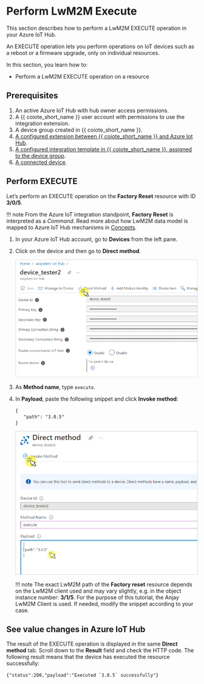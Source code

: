 # Perform LwM2M Execute

This section describes how to perform a LwM2M EXECUTE operation in your Azure IoT Hub.

An EXECUTE operation lets you perform operations on IoT devices such as a reboot or a firmware upgrade, only on individual resources.

In this section, you learn how to:

  * Perform a LwM2M EXECUTE operation on a resource

## Prerequisites

1. An active Azure IoT Hub with hub owner access permissions.
2. A {{ coiote_short_name }} user account with permissions to use the integration extension.
3. A device group created in {{ coiote_short_name }}.
4. [A configured extension between {{ coiote_short_name }} and Azure Iot Hub](https://https://iotdevzone.avsystem.com/docs/Azure_IoT_Integration_Guide/Azure_IoT_Hub_integration/Configure_Azure_IoT_Hub_integration/).
5. [A configured integration template in {{ coiote_short_name }}, assigned to the device group](https://iotdevzone.avsystem.com/docs/Azure_IoT_Integration_Guide/Configure_integration_templates/Azure_integration_templates/).
5. [A connected device](https://iotdevzone.avsystem.com/docs/Coiote_DM_Device_Onboarding/Quick_start/).

## Perform EXECUTE

Let’s perform an EXECUTE operation on the **Factory Reset** resource with ID **3/0/5**.

!!! note
    From the Azure IoT integration standpoint, **Factory Reset** is interpreted as a *Command*. Read more about how LwM2M data model is mapped to Azure IoT Hub mechanisms in [Concepts](https://iotdevzone.avsystem.com/docs/Azure_IoT_Integration_Guide/Concepts/LwM2M_mappings_Hub/).

1. In your Azure IoT Hub account, go to **Devices** from the left pane.

2. Click on the device and then go to **Direct method**.

    ![Direct method in Azure IoT Hub](images/dirmethod_azure.png "Direct method tab")

3. As **Method name**, type `execute`.

4. In **Payload**, paste the following snippet and click **Invoke method**:

      ```
      {
         "path": "3.0.5"
      }
      ```

    ![Direct method in Azure IoT Hub](images/execute_azure.png "Direct method - execute")

    !!! note
    The exact LwM2M path of the **Factory reset** resource depends on the LwM2M client used and may vary slightly, e.g. in the object instance number: **3/1/5**. For the purpose of this tutorial, the Anjay LwM2M Client is used. If needed, modify the snippet according to your case.

## See value changes in Azure IoT Hub

The result of the EXECUTE operation is displayed in the same **Direct method** tab. Scroll down to the **Result** field and check the HTTP code. The following result means that the device has executed the resource successfully:

```
{"status":200,"payload":"Executed `3.0.5` successfully"}
```
